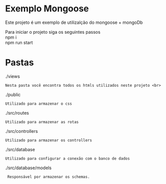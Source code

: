 # Exemplo Mongoose 

Este projeto é um exemplo de utilizalção do mongoose + mongoDb <br>

Para iniciar o projeto siga os seguintes passos <br>
    npm i <br>
    npm run start <br>
# Pastas 

./views 

    Nesta pasta você encontra todos os htmls utilizados neste projeto <br>

./public

    Utilizado para armazenar o css

./src/routes

    Utilizado para armazenar as rotas

./src/controllers

    Utilizado para armazenar os controllers 

./src/database

    Utilizado para configurar a conexão com o banco de dados
    
./src/database/models

     Responsável por armazenar os schemas.
